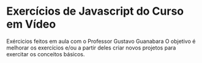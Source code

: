 # Exercícios de Javascript do Curso em Vídeo

 Exércicios feitos em aula com o Professor Gustavo Guanabara
 O objetivo é melhorar os exercícios e/ou a partir deles criar novos projetos para exercitar os conceitos básicos.
 
